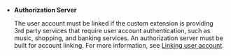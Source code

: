 ﻿* **Authorization Server**

  The user account must be linked if the custom extension is providing 3rd party services that require user account authentication, such as music, shopping, and banking services. An authorization server must be built for account linking. For more information, see [Linking user account](/CEK/Guides/Link_User_Account.md).

